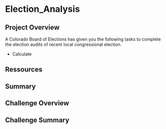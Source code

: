 # Election_Analysis

## Project Overview
A Colorado Board of Elections has given you the following tasks to complete the election audits of recent local congressional election.
- Calculate

## Ressources

## Summary

## Challenge Overview

## Challenge Summary
